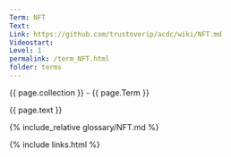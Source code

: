```yaml
---
Term: NFT
Text: 
Link: https://github.com/trustoverip/acdc/wiki/NFT.md
Videostart: 
Level: 1
permalink: /term_NFT.html
folder: terms
---
```


{{ page.collection }} - {{ page.Term }}

   {{ page.text }}

{% include_relative glossary/NFT.md %}

 {% include links.html %} 
